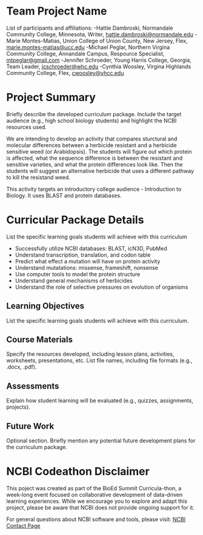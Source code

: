 # Team Project Name

List of participants and affiliations:
-Hattie Dambroski, Normandale Community College, Minnesota, Writer, hattie.dambroski@normandale.edu
-Marie Montes-Matias, Union College of Union County, New Jersey, Flex, marie.montes-matias@ucc.edu
-Michael Peglar, Northern Virgina Community College, Annandale Campus, Respource Specialist, mtpeglar@gmail.com
-Jennifer Schroeder, Young Harris College, Georgia, Team Leader, jcschroeder@whc.edu
-Cynthia Woosley,  Virgina Highlands Community College, Flex, cwoosley@vhcc.edu

# Project Summary
Briefly describe the developed curriculum package. Include the target audience (e.g., high school biology students) and highlight the NCBI resources used.

We are intending to develop an activity that compares sturctural and molecular differences between a herbicide resistant and a herbicide sensitive weed (or Arabidopsis).  The students will figure out which protein is affected, what the sequence difference is between the resistant and sensitive varieties, and what the protein differences look like.  Then the students will suggest an alternative herbicide that uses a different pathway to kill the resistand weed.

This activity targets an introductory college audience - Introduction to Biology.  It uses BLAST and protein databases.


# Curricular Package Details
List the specific learning goals students will achieve with this curriculum

- Successfully utilize NCBI databases: BLAST, icN3D, PubMed
- Understand transcription, translation, and codon table
- Predict what effect a mutation will have on protein activity
- Understand mutatations: missense, frameshift, nonsense
- Use computer tools to model the protein structure
- Understand general mechanisms of herbicides
- Understand the role of selective pressures on evolution of organisms


## Learning Objectives
List the specific learning goals students will achieve with this curriculum.

## Course Materials
Specify the resources developed, including lesson plans, activities, worksheets, presentations, etc. List file names, including file formats (e.g., .docx, .pdf).

## Assessments
Explain how student learning will be evaluated (e.g., quizzes, assignments, projects).

## Future Work
Optional section. Briefly mention any potential future development plans for the curriculum package.

# NCBI Codeathon Disclaimer
This poject was created as part of the BioEd Summit Curricula-thon, a week-long event focused on collaborative development of data-driven learning experiences. While we encourage you to explore and adapt this project, please be aware that NCBI does not provide ongoing support for it.

For general questions about NCBI software and tools, please visit: [NCBI Contact Page](https://www.ncbi.nlm.nih.gov/home/about/contact/)

